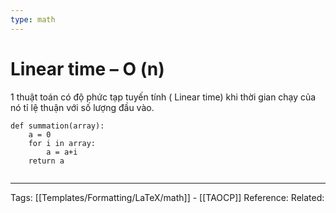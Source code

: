 ```yaml
---
type: math
---
```

# Linear time – O (n)

1 thuật toán có độ phức tạp tuyến tính ( Linear time) khi thời gian chạy  của nó  tỉ lệ thuận với số lượng đầu vào. 

```
def summation(array):
	a = 0
	for i in array:
		a = a+i
	return a
	
```


---
Tags: [[Templates/Formatting/LaTeX/math]] - [[TAOCP]]
Reference:
Related: